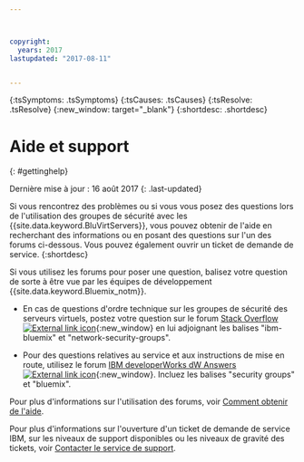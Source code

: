 ```yaml
---



copyright:
  years: 2017
lastupdated: "2017-08-11"


---
```


<!-- Common attributes used in the template are defined as follows: -->
{:tsSymptoms: .tsSymptoms} 
{:tsCauses: .tsCauses} 
{:tsResolve: .tsResolve} 
{:new_window: target="_blank"}
{:shortdesc: .shortdesc}

<!-- # {{site.data.keyword.blockstorageshort}} troubleshooting
{: #ts} -->
<!-- Provide an appropriate ID above -->

<!-- IN PROGRESS - AUDIENCE BLUE, STAGING ONLY -->


<!-- This is the template for troubleshooting topics.  -->

<!-- The short description section should include the service long name and "Bluemix" for search optimization. Example short description: -->

<!-- Add a heading and content for how to get help and support. Use this template for beta and GA services:  -->
# Aide et support 
{: #gettinghelp}

Dernière mise à jour : 16 août 2017
{: .last-updated}

Si vous rencontrez des problèmes ou si vous vous posez des questions lors de l'utilisation des groupes de sécurité avec les {{site.data.keyword.BluVirtServers}}, vous pouvez obtenir de l'aide en recherchant des informations ou en posant des questions sur l'un des forums ci-dessous. Vous pouvez également ouvrir un ticket de demande de service.
{:shortdesc}

Si vous utilisez les forums pour poser une question, balisez votre question de sorte à être vue par les équipes de développement {{site.data.keyword.Bluemix_notm}}.
<!--Insert the appropriate Stack Overflow tag for your service for <block-storage> in URL and text below:  -->
* En cas de questions d'ordre technique sur les groupes de sécurité des serveurs virtuels, postez votre question sur le forum  [Stack Overflow ![External link icon](../../icons/launch-glyph.svg "External link icon")](https://stackoverflow.com/search?q=network-security-groups+ibm-bluemix){:new_window} en lui adjoignant les balises "ibm-bluemix" et "network-security-groups".
<!--Insert the appropriate dW Answers tag for your service for <service_keyword> in URL below:  -->
* Pour des questions relatives au service et aux instructions de mise en route, utilisez le forum [IBM developerWorks dW Answers ![External link icon](../../icons/launch-glyph.svg "External link icon")](https://developer.ibm.com/answers/topics/security%20groups.html?smartspace=bluemix){:new_window}. Incluez les balises "security groups" et "bluemix".

Pour plus d'informations sur l'utilisation des forums, voir [Comment obtenir de l'aide](https://console.bluemix.net/docs/support/index.html#getting-help).

Pour plus d'informations sur l'ouverture d'un ticket de demande de service IBM, sur les niveaux de support disponibles ou les niveaux de gravité des tickets, voir [Contacter le service de support](https://console.bluemix.net/docs/support/index.html#contacting-support).


